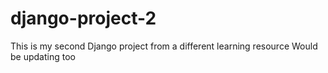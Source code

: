 # django-project-2
This is my second Django project from a different learning resource
Would be updating too
